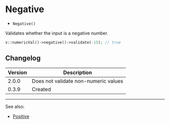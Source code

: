 # Negative

- `Negative()`

Validates whether the input is a negative number.

```php
v::numericVal()->negative()->validate(-15); // true
```

## Changelog

Version | Description
--------|-------------
  2.0.0 | Does not validate non-numeric values
  0.3.9 | Created

***
See also:

- [Positive](Positive.md)
